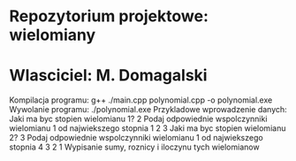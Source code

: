 # Repozytorium projektowe: wielomiany
# Wlasciciel: M. Domagalski

Kompilacja programu: g++ ./main.cpp polynomial.cpp -o polynomial.exe
Wywolanie programu: ./polynomial.exe
Przykladowe wprowadzenie danych:
    Jaki ma byc stopien wielomianu 1?
    2
    Podaj odpowiednie wspolczynniki wielomianu 1 od najwiekszego stopnia
    1 2 3
    Jaki ma byc stopien wielomianu 2?
    3
    Podaj odpowiednie wspolczynniki wielomianu 1 od najwiekszego stopnia
    4 3 2 1
Wypisanie sumy, roznicy i iloczynu tych wielomianow